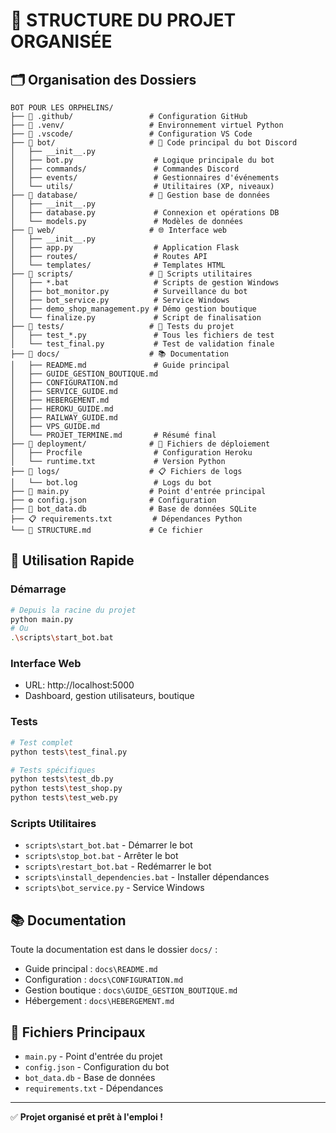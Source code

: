 # 📁 STRUCTURE DU PROJET ORGANISÉE

## 🗂️ Organisation des Dossiers

```
BOT POUR LES ORPHELINS/
├── 📁 .github/                 # Configuration GitHub
├── 📁 .venv/                   # Environnement virtuel Python
├── 📁 .vscode/                 # Configuration VS Code
├── 📁 bot/                     # 🤖 Code principal du bot Discord
│   ├── __init__.py
│   ├── bot.py                  # Logique principale du bot
│   ├── commands/               # Commandes Discord
│   ├── events/                 # Gestionnaires d'événements
│   └── utils/                  # Utilitaires (XP, niveaux)
├── 📁 database/                # 💾 Gestion base de données
│   ├── __init__.py
│   ├── database.py             # Connexion et opérations DB
│   └── models.py               # Modèles de données
├── 📁 web/                     # 🌐 Interface web
│   ├── __init__.py
│   ├── app.py                  # Application Flask
│   ├── routes/                 # Routes API
│   └── templates/              # Templates HTML
├── 📁 scripts/                 # 🔧 Scripts utilitaires
│   ├── *.bat                   # Scripts de gestion Windows
│   ├── bot_monitor.py          # Surveillance du bot
│   ├── bot_service.py          # Service Windows
│   ├── demo_shop_management.py # Démo gestion boutique
│   └── finalize.py             # Script de finalisation
├── 📁 tests/                   # 🧪 Tests du projet
│   ├── test_*.py               # Tous les fichiers de test
│   └── test_final.py           # Test de validation finale
├── 📁 docs/                    # 📚 Documentation
│   ├── README.md               # Guide principal
│   ├── GUIDE_GESTION_BOUTIQUE.md
│   ├── CONFIGURATION.md
│   ├── SERVICE_GUIDE.md
│   ├── HEBERGEMENT.md
│   ├── HEROKU_GUIDE.md
│   ├── RAILWAY_GUIDE.md
│   ├── VPS_GUIDE.md
│   └── PROJET_TERMINE.md       # Résumé final
├── 📁 deployment/              # 🚀 Fichiers de déploiement
│   ├── Procfile                # Configuration Heroku
│   └── runtime.txt             # Version Python
├── 📁 logs/                    # 📋 Fichiers de logs
│   └── bot.log                 # Logs du bot
├── 🔧 main.py                  # Point d'entrée principal
├── ⚙️ config.json              # Configuration
├── 💾 bot_data.db              # Base de données SQLite
├── 📋 requirements.txt         # Dépendances Python
└── 📁 STRUCTURE.md             # Ce fichier
```

## 🚀 Utilisation Rapide

### Démarrage
```bash
# Depuis la racine du projet
python main.py
# Ou
.\scripts\start_bot.bat
```

### Interface Web
- URL: http://localhost:5000
- Dashboard, gestion utilisateurs, boutique

### Tests
```bash
# Test complet
python tests\test_final.py

# Tests spécifiques
python tests\test_db.py
python tests\test_shop.py
python tests\test_web.py
```

### Scripts Utilitaires
- `scripts\start_bot.bat` - Démarrer le bot
- `scripts\stop_bot.bat` - Arrêter le bot
- `scripts\restart_bot.bat` - Redémarrer le bot
- `scripts\install_dependencies.bat` - Installer dépendances
- `scripts\bot_service.py` - Service Windows

## 📚 Documentation
Toute la documentation est dans le dossier `docs/` :
- Guide principal : `docs\README.md`
- Configuration : `docs\CONFIGURATION.md`
- Gestion boutique : `docs\GUIDE_GESTION_BOUTIQUE.md`
- Hébergement : `docs\HEBERGEMENT.md`

## 🎯 Fichiers Principaux
- `main.py` - Point d'entrée du projet
- `config.json` - Configuration du bot
- `bot_data.db` - Base de données
- `requirements.txt` - Dépendances

---
✅ **Projet organisé et prêt à l'emploi !**

